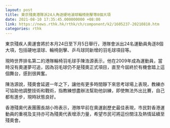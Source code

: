 ```yaml
---
layout: post
title: 東京殘奧港隊派24人角逐硬地滾球輪椅劍擊等8個大項
date: 2021-08-10 17:35:45.000000000 +08:00
link: https://news.rthk.hk/rthk/ch/component/k2/1605237-20210810.htm
categories: rthk
---
```


東京殘疾人奧運會將於本月24日至下月5日舉行，港隊會派出24名運動員角逐8個大項，包括硬地滾球、輪椅劍擊、乒乓球同新增的羽毛球項目等。

現時世界排名第二的港隊輪椅羽毛球手陳浩源表示，他在2009年成為運動員，當時沒有奧運夢可追，因為羽毛球仍不是殘奧正式項目，直至今屆終於有機會踏上這個舞台，感到很興奮。

陳浩源說，殘奧會延遲一年之下，讓他有更多時間靜下來思考球場上表現，教練亦可協助他調整技術和戰術，指教練想盡辦法幫助他訓練，即使無法外出比賽，自己都有進步，現時狀態良好。

香港殘奧代表團團長胡小玲表示，港隊早前在奧運創歷史最佳表現，市民對香港運動員的重視及支持亦可為殘奧代表增添力量，希望市民可將這份關注及熱情延續至殘奧會。
